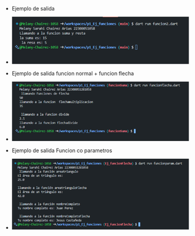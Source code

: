 * Ejemplo de salida
* ![alt text](image.png)

* Ejemplo de salida funcion normal + funcion flecha
* ![alt text](image-1.png)

* Ejemplo de salida Funcion co parametros
* ![alt text](image-2.png)